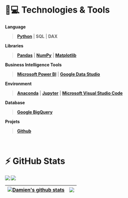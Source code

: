 # 🚀💻 Technologies & Tools

**Language**

>[**Python**](https://www.python.org/) | **SQL** | **DAX**

**Libraries**

> [**Pandas**](https://pandas.pydata.org/) | [**NumPy**](https://numpy.org/) | [**Matplotlib**](https://matplotlib.org/)

**Business Intelligence Tools**

> [**Microsoft Power BI**](https://powerbi.microsoft.com/en-us/) | [**Google Data Studio**](https://datastudio.google.com/) 

**Environment**

> [**Anaconda**](https://www.anaconda.com/) | [**Jupyter**](https://jupyter.org/) | [**Microsoft Visual Studio Code**](https://code.visualstudio.com/)

**Database**

> [**Google BigQuery**](https://cloud.google.com/)

**Projets**

> [**Github**](https://github.com/)

<br>

# ⚡ GitHub Stats

<img align="left" src="https://github-readme-stats.vercel.app/api?username=dfauch&show_icons=true&count_private=true&title_color=fff&icon_color=79ff97&text_color=9f9f9f&bg_color=151515" />
<img src="https://github-readme-stats.vercel.app/api/top-langs/?username=dfauch&layout=compact&count_private=true&title_color=fff&icon_color=79ff97&text_color=9f9f9f&bg_color=151515" />


| <a href="https://github.com/dfauch/github-readme-stats"><img align="center" src="https://github-readme-stats.vercel.app/api?username=dfauch&show_icons=true&include_all_commits=true&theme=buefy&hide_border=true" alt="Damien's github stats" /></a> | <a href="https://github.com/anuraghazra/github-readme-stats"><img align="center" src="https://github-readme-stats.vercel.app/api/top-langs/?username=dfauch&layout=compact&theme=buefy&hide_border=true" /></a> |
| ------------- | ------------- |
